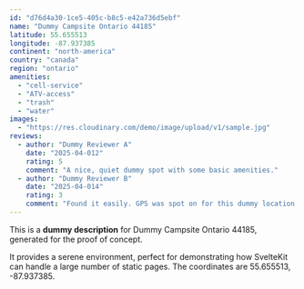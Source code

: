 ```yaml
---
id: "d76d4a30-1ce5-405c-b8c5-e42a736d5ebf"
name: "Dummy Campsite Ontario 44185"
latitude: 55.655513
longitude: -87.937385
continent: "north-america"
country: "canada"
region: "ontario"
amenities:
  - "cell-service"
  - "ATV-access"
  - "trash"
  - "water"
images:
  - "https://res.cloudinary.com/demo/image/upload/v1/sample.jpg"
reviews:
  - author: "Dummy Reviewer A"
    date: "2025-04-012"
    rating: 5
    comment: "A nice, quiet dummy spot with some basic amenities."
  - author: "Dummy Reviewer B"
    date: "2025-04-014"
    rating: 3
    comment: "Found it easily. GPS was spot on for this dummy location."
---
```


This is a **dummy description** for Dummy Campsite Ontario 44185, generated for the proof of concept.

It provides a serene environment, perfect for demonstrating how SvelteKit can handle a large number of static pages. The coordinates are 55.655513, -87.937385.

